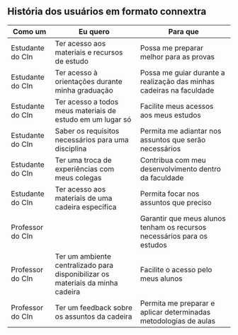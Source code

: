## História dos usuários em formato connextra
| Como um | Eu quero | Para que | 
|----------|----------|----------|
| Estudante do CIn | Ter acesso aos materiais e recursos de estudo | Possa me preparar melhor para as provas| 
| Estudante do CIn         | Ter acesso à orientações durante minha graduação    | Possa me guiar durante a realização das minhas cadeiras na faculdade|
| Estudante do CIn | Ter acesso a todos meus materiais de estudo em um lugar só  | Facilite meus acessos aos meus estudos |
| Estudante do CIn | Saber os requisitos necessários para uma disciplina  | Permita me adiantar nos assuntos que serão necessários | 
| Estudante do CIn | Ter uma troca de experiências com meus colegas  | Contribua com meu desenvolvimento dentro da faculdade  | 
| Estudante do CIn | Ter acesso aos materiais de uma cadeira específica | Permita focar nos assuntos que preciso  | 
| Professor do CIn |  | Garantir que meus alunos tenham os recursos necessários para os estudos | |Possam desenvolver suas habilidades de acordo com os aprendizados | 
| Professor do CIn          | Ter um ambiente centralizado para disponibilizar os materiais da minha cadeira   | Facilite o acesso pelo meus alunos |
| Professor do CIn          | Ter um feedback sobre os assuntos da cadeira  | Permita me preparar e aplicar determinadas metodologias de aulas |

